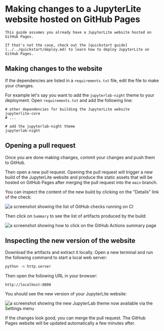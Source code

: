 # Making changes to a JupyterLite website hosted on GitHub Pages

```{note}
This guide assumes you already have a JupyterLite website hosted on GitHub Pages.

If that's not the case, check out the [quickstart guide](../../quickstart/deploy.md) to learn how to deploy JupyterLite on GitHub Pages.
```

## Making changes to the website

If the dependencies are listed in a `requirements.txt` file, edit the file to make your
changes.

For example let's say you want to add the `jupyterlab-night` theme to your deployment.
Open `requirements.txt` and add the following line:

```text
# other dependencies for building the JupyterLite website
jupyterlite-core
# ...

# add the jupyterlab-night theme
jupyterlab-night
```

## Opening a pull request

Once you are done making changes, commit your changes and push them to GitHub.

Then open a new pull request. Opening the pull request will trigger a new build of the
JupyterLite website and produce the static assets that will be hosted on GitHub Pages
after merging the pull request into the `main` branch.

You can inspect the content of the new build by clicking on the "Details" link of the
check:

![a screenshot showing the list of GitHub checks running on CI](https://user-images.githubusercontent.com/591645/226565410-8d83cc0f-9929-4620-ae57-815482ada5e5.png)

Then click on `Summary` to see the list of artifacts produced by the build:

![a screenshot showing how to click on the GitHub Actions summary page](https://user-images.githubusercontent.com/591645/226567521-c46d1dfe-dbd7-4f70-acd8-5df3030ed636.png)

## Inspecting the new version of the website

Download the artifacts and extract it locally. Open a new terminal and run the following
command to start a local web server:

```bash
python -m http.server
```

Then open the following URL in your browser:

```text
http://localhost:8000
```

You should see the new version of your JupyterLite website:

![a screenshot showing the new JupyterLab theme now available via the Settings menu](https://user-images.githubusercontent.com/591645/226567988-dbfafffb-c4f9-4319-9687-46befcd0dbf6.png)

If the changes look good, you can merge the pull request. The GitHub Pages website will
be updated automatically a few minutes after.
